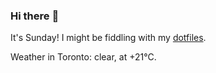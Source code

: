 ### Hi there :wave:

It's Sunday! I might be fiddling with my [dotfiles](https://github.com/bewuethr/dotfiles).

Weather in Toronto: clear, at +21°C.
